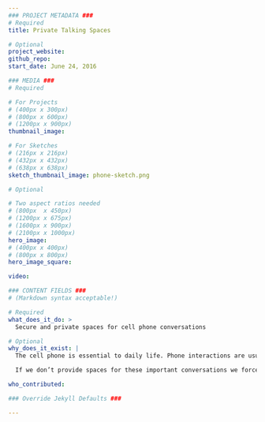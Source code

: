 ```yaml
---
### PROJECT METADATA ###
# Required
title: Private Talking Spaces

# Optional
project_website:
github_repo:
start_date: June 24, 2016

### MEDIA ###
# Required

# For Projects
# (400px x 300px)
# (800px x 600px)
# (1200px x 900px)
thumbnail_image:

# For Sketches
# (216px x 216px)
# (432px x 432px)
# (638px x 638px)
sketch_thumbnail_image: phone-sketch.png

# Optional

# Two aspect ratios needed
# (800px  x 450px)
# (1200px x 675px)
# (1600px x 900px)
# (2100px x 1000px)
hero_image:
# (400px x 400px)
# (800px x 800px)
hero_image_square:

video:

### CONTENT FIELDS ###
# (Markdown syntax acceptable!)

# Required
what_does_it_do: >
  Secure and private spaces for cell phone conversations

# Optional
why_does_it_exist: |
  The cell phone is essential to daily life. Phone interactions are usually silent, but occasionally people need to use their phones for vocal conversations. These vocal conversations are often as important as any other information exchange in the library and range from job interviews to collaborations with folks in remote locations to check-ins with parents.

  If we don’t provide spaces for these important conversations we force people to choose between two bad options – either divulge their sensitive information publicly and disturb those around them, or leave the library.

who_contributed:

### Override Jekyll Defaults ###

---
```

